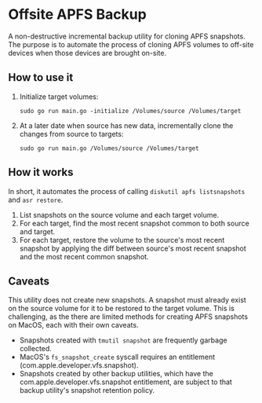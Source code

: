 # Offsite APFS Backup

A non-destructive incremental backup utility for cloning APFS snapshots. The
purpose is to automate the process of cloning APFS volumes to off-site devices
when those devices are brought on-site.

## How to use it

1. Initialize target volumes:

   `sudo go run main.go -initialize /Volumes/source /Volumes/target`

2. At a later date when source has new data, incrementally clone the changes
   from source to targets:

   `sudo go run main.go /Volumes/source /Volumes/target`

## How it works

In short, it automates the process of calling `diskutil apfs listsnapshots` and
`asr restore`.

1. List snapshots on the source volume and each target volume.
2. For each target, find the most recent snapshot common to both source and
   target.
3. For each target, restore the volume to the source's most recent snapshot by
   applying the diff between source's most recent snapshot and the most recent
   common snapshot.

## Caveats

This utility does not create new snapshots. A snapshot must already exist on
the source volume for it to be restored to the target volume. This is
challenging, as the there are limited methods for creating APFS snapshots on
MacOS, each with their own caveats.

* Snapshots created with `tmutil snapshot` are frequently garbage collected.
* MacOS's `fs_snapshot_create` syscall requires an entitlement
  (com.apple.developer.vfs.snapshot).
* Snapshots created by other backup utilities, which have the
  com.apple.developer.vfs.snapshot entitlement, are subject to that backup
  utility's snapshot retention policy.
